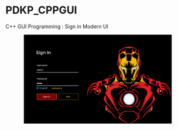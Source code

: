 # PDKP_CPPGUI
C++ GUI Programming : Sign in Modern UI 
<p align="center">
    <img src="https://github.com/HAM23HAM/PDKP_CPPGUI/blob/master/Screen.png" width="80%" height="auto" />
</p>
